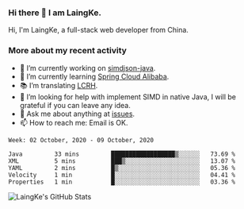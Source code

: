 ### Hi there 👋 I am LaingKe.

Hi, I'm LaingKe, a full-stack web developer from China.

### More about my recent activity

- 🔭 I’m currently working on [simdjson-java](https://github.com/laingke/simdjson-java).
- 🌱 I’m currently learning [Spring Cloud Alibaba](https://github.com/alibaba/spring-cloud-alibaba).
- :books: I’m translating [LCRH](https://github.com/LCTT/LCRH).
- 🤔 I’m looking for help with implement SIMD in native Java, I will be grateful if you can leave any idea.
- 💬 Ask me about anything at [issues](https://github.com/laingke/laingke/issues).
- 📫 How to reach me: Email is OK.

<!--START_SECTION:waka-->
```text
Week: 02 October, 2020 - 09 October, 2020

Java         33 mins         ██████████████████▒░░░░░░   73.69 % 
XML          5 mins          ███▒░░░░░░░░░░░░░░░░░░░░░   13.07 % 
YAML         2 mins          █▒░░░░░░░░░░░░░░░░░░░░░░░   05.36 % 
Velocity     1 min           █░░░░░░░░░░░░░░░░░░░░░░░░   04.41 % 
Properties   1 min           █░░░░░░░░░░░░░░░░░░░░░░░░   03.36 % 
```
<!--END_SECTION:waka-->

![LaingKe's GitHub Stats](https://github-readme-stats.vercel.app/api?username=laingke&show_icons=true&theme=nightowl&count_private=true)
